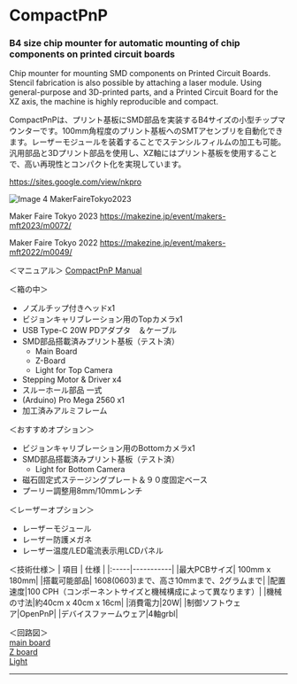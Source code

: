 # CompactPnP
### B4 size chip mounter for automatic mounting of chip components on printed circuit boards

Chip mounter for mounting SMD components on Printed Circuit Boards. Stencil fabrication is also possible by attaching a laser module. Using general-purpose and 3D-printed parts, and a Printed Circuit Board for the XZ axis, the machine is highly reproducible and compact.    

CompactPnPは、プリント基板にSMD部品を実装するB4サイズの小型チップマウンターです。100mm角程度のプリント基板へのSMTアセンブリを自動化できます。レーザーモジュールを装着することでステンシルフィルムの加工も可能。汎用部品と3Dプリント部品を使用し、XZ軸にはプリント基板を使用することで、高い再現性とコンパクト化を実現しています。

https://sites.google.com/view/nkpro

![Image 4 MakerFaireTokyo2023](https://makezine.jp/event/wp-content/uploads/sites/2/2023/08/CSO2OHAg.jpg)

Maker Faire Tokyo 2023
 https://makezine.jp/event/makers-mft2023/m0072/

Maker Faire Tokyo 2022
 https://makezine.jp/event/makers-mft2022/m0049/

＜マニュアル＞
[CompactPnP Manual](CPnPマニュアル3.pdf)

＜箱の中＞  
* ノズルチップ付きヘッドx1
* ビジョンキャリブレーション用のTopカメラx1
* USB Type-C 20W PDアダプタ　＆ケーブル
* SMD部品搭載済みプリント基板（テスト済）
  * Main Board
  * Z-Board
  * Light for Top Camera
* Stepping Motor & Driver x4
* スルーホール部品 一式
* (Arduino) Pro Mega 2560 x1
* 加工済みアルミフレーム
  
＜おすすめオプション＞
* ビジョンキャリブレーション用のBottomカメラx1
* SMD部品搭載済みプリント基板（テスト済）
  * Light for Bottom Camera
* 磁石固定式ステージングプレート＆９０度固定ベース
* プーリー調整用8mm/10mmレンチ
  
＜レーザーオプション＞
* レーザーモジュール
* レーザー防護メガネ
* レーザー温度/LED電流表示用LCDパネル
  
＜技術仕様＞
| 項目 | 仕様 |
|:-----|-----------|
|最大PCBサイズ| 100mm x 180mm|
|搭載可能部品| 1608(0603)まで、高さ10mmまで、2グラムまで|
|配置速度|100 CPH（コンポーネントサイズと機械構成によって異なります）|
|機械の寸法|約40cm x 40cm x 16cm|
|消費電力|20W|
|制御ソフトウェア|OpenPnP|
|デバイスファームウェア|4軸grbl|
  
＜回路図＞  
[main board](schematics/ArduinoMegaCNC.pdf)  
[Z board](schematics/zaxis_rev05.pdf)  
[Light](schematics/CamLight.pdf)  

---
